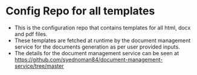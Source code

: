 # Config Repo for all templates
- This is the configuration repo that contains templates for all html, docx and pdf files.
- These templates are fetched at runtime by the document management service for the documents generation as per user provided inputs.
- The details for the document management service can be seen at https://github.com/syednoman84/document-management-service/tree/master
